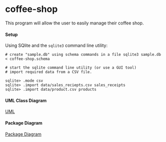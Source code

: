# coffee-shop

This program will allow the user to easily manage their coffee shop.

#### Setup
Using SQlite and the `sqlite3` command line utility:

    # create "sample.db" using schema commands in a file sqlite3 sample.db < coffee-shop.schema

    # start the sqlite command line utility (or use a GUI tool)
    # import required data from a CSV file.

    sqlite> .mode csv
    sqlite> .import data/sales_reciepts.csv sales_receipts
    sqlite> .import data/product.csv products

#### UML Class Diagram
[UML](../../wiki/uml-class-diagram)

#### Package Diagram
[Package Diagram](../../wiki/package-diagram)
